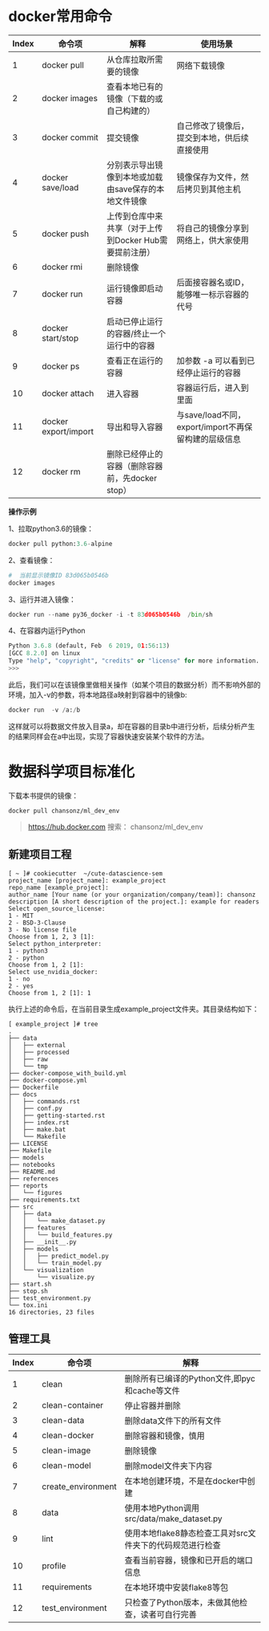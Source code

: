 # docker常用命令

|Index	|命令项	|解释| 使用场景|
| ---   | -----| --- | ---|
|1	|docker pull 	|从仓库拉取所需要的镜像 | 网络下载镜像|
|2	|docker images	|查看本地已有的镜像（下载的或自己构建的）|
|3	|docker commit	|提交镜像|自己修改了镜像后，提交到本地，供后续直接使用|
|4	|docker save/load	|分别表示导出镜像到本地或加载由save保存的本地文件镜像|镜像保存为文件，然后拷贝到其他主机|
|5	|docker push	|上传到仓库中来共享（对于上传到Docker Hub需要提前注册）|将自己的镜像分享到网络上，供大家使用|
|6	|docker rmi	|删除镜像 |
|7	|docker run	|运行镜像即启动容器 |后面接容器名或ID，能够唯一标示容器的代号|
|8	|docker start/stop	|启动已停止运行的容器/终止一个运行中的容器|
|9	|docker ps	|查看正在运行的容器| 加参数 -a 可以看到已经停止运行的容器|
|10	|docker attach	|进入容器 | 容器运行后，进入到里面|
|11	|docker export/import	|导出和导入容器 | 与save/load不同，export/import不再保留构建的层级信息|
|12	|docker rm	|删除已经停止的容器（删除容器前，先docker stop）|


**操作示例**

1、拉取python3.6的镜像： 

```python
docker pull python:3.6-alpine 
```

2、查看镜像：

```python
#  当前显示镜像ID 83d065b0546b
docker images
```

3、运行并进入镜像：

```python
docker run --name py36_docker -i -t 83d065b0546b  /bin/sh
```
4、在容器内运行Python

```python
Python 3.6.8 (default, Feb  6 2019, 01:56:13) 
[GCC 8.2.0] on linux
Type "help", "copyright", "credits" or "license" for more information.
>>>
```

此后，我们可以在该镜像里做相关操作（如某个项目的数据分析）而不影响外部的环境，加入-v的参数，将本地路径a映射到容器中的镜像b:

```python
docker run  -v /a:/b 
```

这样就可以将数据文件放入目录a，却在容器的目录b中进行分析，后续分析产生的结果同样会在a中出现，实现了容器快速安装某个软件的方法。

# 数据科学项目标准化

下载本书提供的镜像：

```shell
docker pull chansonz/ml_dev_env
```
> https://hub.docker.com   搜索： chansonz/ml_dev_env

## 新建项目工程

```
[ ~ ]# cookiecutter  ~/cute-datascience-sem
project_name [project_name]: example_project
repo_name [example_project]: 
author_name [Your name (or your organization/company/team)]: chansonz
description [A short description of the project.]: example for readers
Select open_source_license:
1 - MIT
2 - BSD-3-Clause
3 - No license file
Choose from 1, 2, 3 [1]: 
Select python_interpreter:
1 - python3
2 - python
Choose from 1, 2 [1]: 
Select use_nvidia_docker:
1 - no
2 - yes
Choose from 1, 2 [1]: 1
```

执行上述的命令后，在当前目录生成example_project文件夹。其目录结构如下：

```
[ example_project ]# tree
.
├── data
│   ├── external
│   ├── processed
│   ├── raw
│   └── tmp
├── docker-compose_with_build.yml
├── docker-compose.yml
├── Dockerfile
├── docs
│   ├── commands.rst
│   ├── conf.py
│   ├── getting-started.rst
│   ├── index.rst
│   ├── make.bat
│   └── Makefile
├── LICENSE
├── Makefile
├── models
├── notebooks
├── README.md
├── references
├── reports
│   └── figures
├── requirements.txt
├── src
│   ├── data
│   │   └── make_dataset.py
│   ├── features
│   │   └── build_features.py
│   ├── __init__.py
│   ├── models
│   │   ├── predict_model.py
│   │   └── train_model.py
│   └── visualization
│       └── visualize.py
├── start.sh
├── stop.sh
├── test_environment.py
└── tox.ini
16 directories, 23 files
```

## 管理工具

|Index	|命令项|	解释                                   |
|----| -----| ----|
|1	|clean	|删除所有已编译的Python文件,即pyc和cache等文件         |
|2	|clean-container	|停止容器并删除                      |
|3	|clean-data	|删除data文件下的所有文件                   |
|4	|clean-docker	|删除容器和镜像，慎用                     |
|5	|clean-image	|删除镜像                             |
|6	|clean-model	|删除model文件夹下内容                    |
|7	|create_environment	|在本地创建环境，不是在docker中创建     |
|8	|data	|使用本地Python调用src/data/make_dataset.py   |
|9	|lint	|使用本地flake8静态检查工具对src文件夹下的代码规范进行检查      |
|10	|profile	|查看当前容器，镜像和已开启的端口信息                   |
|11	|requirements	|在本地环境中安装flake8等包               |
|12	|test_environment	|只检查了Python版本，未做其他检查，读者可自行完善|



